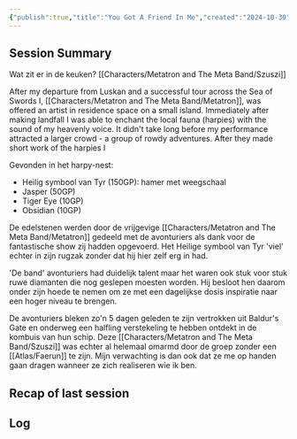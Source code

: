 ```yaml
---
{"publish":true,"title":"You Got A Friend In Me","created":"2024-10-30","modified":"2025-07-22T21:03:30.949+02:00","published":"2024-10-30","cssclasses":""}
---
```



## Session Summary
Wat zit er in de keuken? [[Characters/Metatron and The Meta Band/Szuszi]]

After my departure from Luskan and a successful tour across the Sea of Swords I, [[Characters/Metatron and The Meta Band/Metatron]], was offered an artist in residence space on a small island. Immediately after making landfall I was able to enchant the local fauna (harpies) with the sound of my heavenly voice. It didn't take long before my performance attracted a larger crowd - a group of rowdy adventures. After they made short work of the harpies I 

Gevonden in het harpy-nest:
- Heilig symbool van Tyr (150GP): hamer met weegschaal
- Jasper (50GP)
- Tiger Eye (10GP)
- Obsidian (10GP)

De edelstenen werden door de vrijgevige [[Characters/Metatron and The Meta Band/Metatron]] gedeeld met de avonturiers als dank voor de fantastische show zij hadden opgevoerd. Het Heilige symbool van Tyr 'viel' echter in zijn rugzak zonder dat hij hier zelf erg in had. 

'De band' avonturiers had duidelijk talent maar het waren ook stuk voor stuk ruwe diamanten die nog geslepen moesten worden. Hij besloot hen daarom onder zijn hoede te nemen om ze met een dagelijkse dosis inspiratie naar een hoger niveau te brengen. 

De avonturiers bleken zo'n 5 dagen geleden te zijn vertrokken uit Baldur's Gate en onderweg een halfling verstekeling te hebben ontdekt in de kombuis van hun schip. Deze [[Characters/Metatron and The Meta Band/Szuszi]] was echter al helemaal omarmd door de groep zonder een [[Atlas/Faerun]] te zijn. Mijn verwachting is dan ook dat ze me op handen gaan dragen wanneer ze zich realiseren wie ik ben. 

## Recap of last session


## Log

